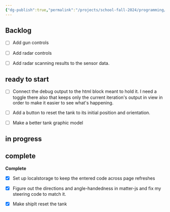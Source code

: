 ```yaml
---
{"dg-publish":true,"permalink":"/projects/school-fall-2024/programming/programming-projects/tank-battle-kanban/"}
---
```



## Backlog

- [ ] Add gun controls
- [ ] Add radar controls
- [ ] Add radar scanning results to the sensor data.


## ready to start

- [ ] Connect the debug output to the html block meant to hold it. I need a toggle there also that keeps only the current iteration's output in view in order to make it easier to see what's happening.
- [ ] Add a button to reset the tank to its initial position and orientation.
- [ ] Make a better tank graphic model


## in progress



## complete

**Complete**
- [x] Set up localstorage to keep the entered code across page refreshes
- [x] Figure out the directions and angle-handedness in matter-js and fix my steering code to match it.
- [x] Make shipIt reset the tank




